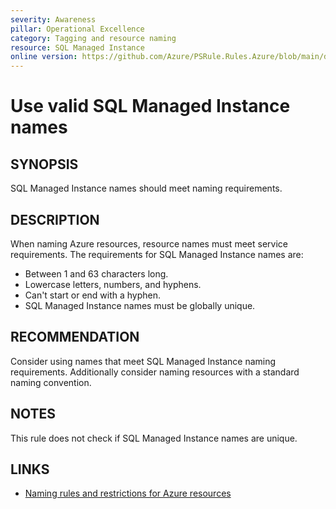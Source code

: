 ```yaml
---
severity: Awareness
pillar: Operational Excellence
category: Tagging and resource naming
resource: SQL Managed Instance
online version: https://github.com/Azure/PSRule.Rules.Azure/blob/main/docs/en/rules/Azure.SQLMI.Name.md
---
```


# Use valid SQL Managed Instance names

## SYNOPSIS

SQL Managed Instance names should meet naming requirements.

## DESCRIPTION

When naming Azure resources, resource names must meet service requirements.
The requirements for SQL Managed Instance names are:

- Between 1 and 63 characters long.
- Lowercase letters, numbers, and hyphens.
- Can't start or end with a hyphen.
- SQL Managed Instance names must be globally unique.

## RECOMMENDATION

Consider using names that meet SQL Managed Instance naming requirements.
Additionally consider naming resources with a standard naming convention.

## NOTES

This rule does not check if SQL Managed Instance names are unique.

## LINKS

- [Naming rules and restrictions for Azure resources](https://docs.microsoft.com/azure/azure-resource-manager/management/resource-name-rules#microsoftsql)
